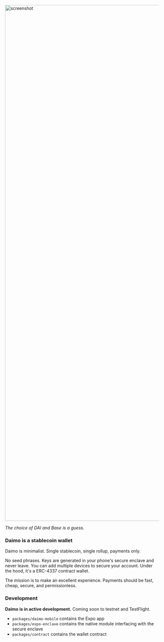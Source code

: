 <img width="1688" alt="screenshot" src="https://i.imgur.com/tR6urgF.png">

*The choice of DAI and Base is a guess.*

### Daimo is a stablecoin wallet

Daimo is minimalist. Single stablecoin, single rollup, payments only.

No seed phrases. Keys are generated in your phone's secure enclave and never
leave. You can add multiple devices to secure your account. Under the hood, it's
a ERC-4337 contract wallet.

The mission is to make an excellent experience. Payments should be fast, cheap,
secure, and permissionless.

### Development

**Daimo is in active development.** Coming soon to testnet and TestFlight.

- `packages/daimo-mobile` contains the Expo app
- `packages/expo-enclave` contains the native module interfacing with the secure enclave
- `packages/contract` contains the wallet contract
